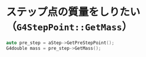 # ステップ点の質量をしりたい（``G4StepPoint::GetMass``）

```cpp
auto pre_step = aStep->GetPreStepPoint();
G4double mass = pre_step->GetMass();
```
